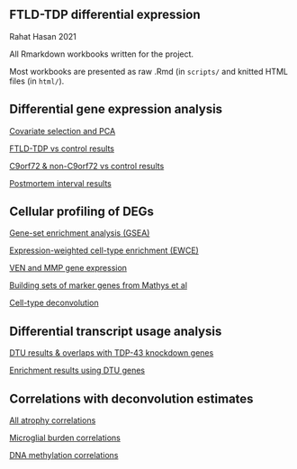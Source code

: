 ## FTLD-TDP differential expression

Rahat Hasan 2021

All Rmarkdown workbooks written for the project.

Most workbooks are presented as raw .Rmd (in `scripts/` and knitted HTML files (in `html/`).

## Differential gene expression analysis
[Covariate selection and PCA](https://github.com/jackhump/FTLD-TDP_analysis/blob/main/html/FTLD_pca.html)

[FTLD-TDP vs control results](https://github.com/jackhump/FTLD-TDP_analysis/blob/main/html/FTLD_differential_expression.html)

[C9orf72 & non-C9orf72 vs control results](https://github.com/jackhump/FTLD-TDP_analysis/blob/main/html/FTLD_differential_expression_c9.html)

[Postmortem interval results](https://github.com/jackhump/FTLD-TDP_analysis/blob/main/html/FTLD_differential_expression_pmi.html)

## Cellular profiling of DEGs
[Gene-set enrichment analysis (GSEA)](https://github.com/jackhump/FTLD-TDP_analysis/blob/main/html/FTLD_gsea.html)

[Expression-weighted cell-type enrichment (EWCE)](https://github.com/jackhump/FTLD-TDP_analysis/blob/main/html/FTLD_ewce.html)

[VEN and MMP gene expression](https://github.com/jackhump/FTLD-TDP_analysis/blob/main/html/FTLD_vens_and_mmps.html)

[Building sets of marker genes from Mathys et al](https://github.com/jackhump/FTLD-TDP_analysis/blob/main/scripts/FTLD_deconvolution_pipeline.rmd)

[Cell-type deconvolution](https://github.com/jackhump/FTLD-TDP_analysis/blob/main/html/FTLD_deconvolution_results.html)

## Differential transcript usage analysis
[DTU results & overlaps with TDP-43 knockdown genes](https://github.com/jackhump/FTLD-TDP_analysis/blob/main/html/FTLD_differential_transcript_usage.html)

[Enrichment results using DTU genes](https://github.com/jackhump/FTLD-TDP_analysis/blob/main/html/FTLD_differential_transcript_usage_gsea.html)

## Correlations with deconvolution estimates
[All atrophy correlations](https://github.com/jackhump/FTLD-TDP_analysis/blob/main/html/FTLD_atrophy_correlations.html)

[Microglial burden correlations](https://github.com/jackhump/FTLD-TDP_analysis/blob/main/html/FTLD_microglia_correlations.html)

[DNA methylation correlations](https://github.com/jackhump/FTLD-TDP_analysis/blob/main/html/FTLD_dna_methylation.html)

